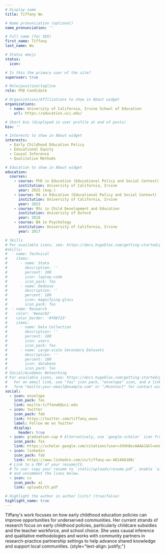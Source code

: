 ```yaml
---
# Display name
title: Tiffany Wu

# Name pronunciation (optional)
name_pronunciation: ''

# Full name (for SEO)
first_name: Tiffany
last_name: Wu

# Status emoji
status:
  icon: 

# Is this the primary user of the site?
superuser: true

# Role/position/tagline
role: PhD Candidate

# Organizations/Affiliations to show in About widget
organizations:
  - name: University of California, Irvine School of Education
    url: https://education.uci.edu/

# Short bio (displayed in user profile at end of posts)
bio: ''

# Interests to show in About widget
interests:
  - Early Childhood Education Policy
  - Educational Equity
  - Causal Inference
  - Qualitative Methods

# Education to show in About widget
education:
  courses:
    - course: PhD in Education (Educational Policy and Social Context)
      institution: University of California, Irvine
      year: 2025 (exp.)
    - course: MA in Education (Educational Policy and Social Context)
      institution: University of California, Irvine
      year: 2023
    - course: MSc in Child Development and Education
      institution: University of Oxford
      year: 2018
    - course: BA in Psychology
      institution: University of California, Irvine
      year: 2017

# Skills
# For available icons, see: https://docs.hugoblox.com/getting-started/page-builder/#icons
#skills:
#  - name: Technical
#    items:
#      - name: Stata
#        description: ''
#        percent: 100
#        icon: laptop-code
#        icon_pack: fas
#      - name: Dedoose
#        description: ''
#        percent: 100
#        icon: magnifying-glass
#        icon_pack: fas
#  - name: Research
#    color: '#eeac02'
#    color_border: '#f0bf23'
#    items:
#      - name: Data Collection
#        description: ''
#        percent: 100
#        icon: users
#        icon_pack: fas
#      - name: Large-scale Secondary Datasets
#        description: ''
#        percent: 100
#        icon: database
#        icon_pack: fas
# Social/Academic Networking
# For available icons, see: https://docs.hugoblox.com/getting-started/page-builder/#icons
#   For an email link, use "fas" icon pack, "envelope" icon, and a link in the
#   form "mailto:your-email@example.com" or "/#contact" for contact widget.
social:
  - icon: envelope
    icon_pack: fas
    link: mailto:tiffanw6@uci.edu
  - icon: twitter
    icon_pack: fab
    link: https://twitter.com/tiffany_wuuu
    label: Follow me on Twitter
    display:
      header: true
  - icon: graduation-cap # Alternatively, use `google-scholar` icon from `ai` icon pack
    icon_pack: fas
    link: https://scholar.google.com/citations?user=3VUh8ocAAAAJ&hl=en&authuser=1
  - icon: linkedin
    icon_pack: fab
    link: https://www.linkedin.com/in/tiffany-wu-461466108/
  # Link to a PDF of your resume/CV.
  # To use: copy your resume to `static/uploads/resume.pdf`, enable `ai` icons in `params.yaml`,
  # and uncomment the lines below.
  - icon: cv
    icon_pack: ai
    link: uploads/CV.pdf

# Highlight the author in author lists? (true/false)
highlight_name: true
---
```


Tiffany's work focuses on how early childhood education policies can improve opportunities for underserved communities. Her current strands of research focus on early childhood policies, particularly childcare subsidies and the teacher workforce, and school choice. She uses causal inference and qualitative methodologies and works with community partners in research-practice partnership settings to help advance shared knowledge and support local communities.
{style="text-align: justify;"}
